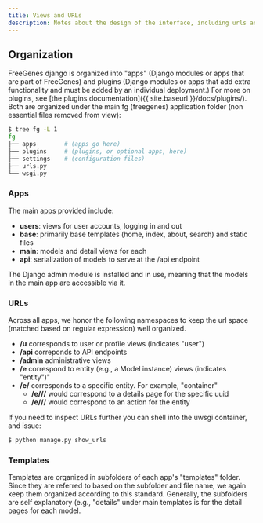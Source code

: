 ```yaml
---
title: Views and URLs
description: Notes about the design of the interface, including urls and views.
---
```


## Organization

FreeGenes django is organized into "apps" (Django modules or apps that are
part of FreeGenes) and plugins (Django modules or apps that add extra functionality
and must be added by an individual deployment.) For more on plugins, see [the plugins documentation]({{ site.baseurl }}/docs/plugins/). Both are organized under the main fg (freegenes) application folder (non
essential files removed from view):

```bash
$ tree fg -L 1
fg
├── apps        # (apps go here) 
├── plugins     # (plugins, or optional apps, here)
├── settings    # (configuration files)
├── urls.py 
└── wsgi.py
```

### Apps

The main apps provided include:

 - **users**: views for user accounts, logging in and out
 - **base**: primarily base templates (home, index, about, search) and static files
 - **main**: models and detail views for each
 - **api**: serialization of models to serve at the /api endpoint

The Django admin module is installed and in use, meaning that the models in the main
app are accessible via it.


### URLs

Across all apps, we honor the following namespaces to keep the url space (matched
based on regular expression) well organized.

 - **/u** corresponds to user or profile views (indicates "user")
 - **/api** correponds to API endpoints
 - **/admin** administrative views
 - **/e** correspond to entity (e.g., a Model instance) views (indicates "entity")"
 - **/e/<type>** corresponds to a specific entity. For example, "container"
   - **/e/<type>/<uuid>/** would correspond to a details page for the specific uuid
   - **/e/<type>/<uuid>/<action>** would correspond to an action for the entity


If you need to inspect URLs further you can shell into the uwsgi container, and issue:

```bash
$ python manage.py show_urls
```

### Templates

Templates are organized in subfolders of each app's "templates" folder. Since they
are referred to based on the subfolder and file name, we again keep them organized
according to this standard. Generally, the subfolders are self explanatory (e.g.,
"details" under main templates is for the detail pages for each model.
